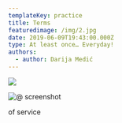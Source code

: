 ```yaml
---
templateKey: practice
title: Terms
featuredimage: /img/2.jpg
date: 2019-06-09T19:43:00.000Z
type: At least once… Everyday!
authors:
  - author: Darija Medić
---
```



![](/img/sreda-02-1-.jpg)

![@ screenshot]()

of service
